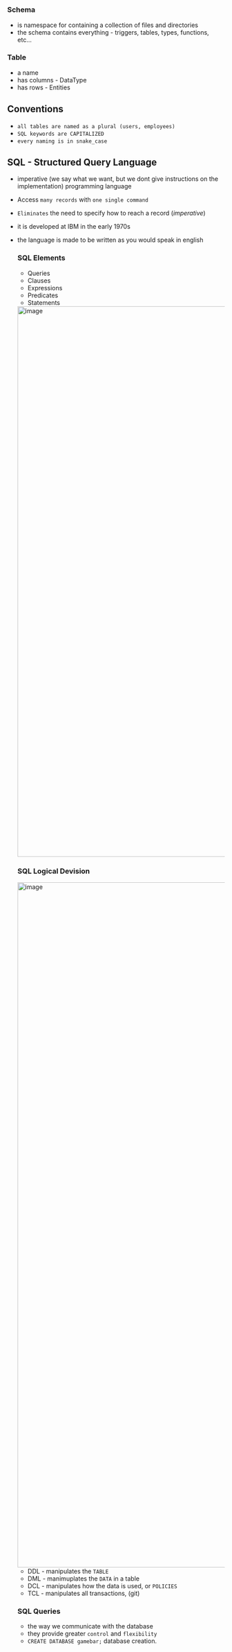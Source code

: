 # 

### Schema 
- is namespace for containing a collection of files and directories
- the schema contains everything - triggers, tables, types, functions, etc...

### Table
- a name
- has columns - DataType
- has rows - Entities

## Conventions 
- ```all tables are named as a plural (users, employees)```
- ```SQL keywords are CAPITALIZED```
- ```every naming is in snake_case```

## SQL - Structured Query Language
- imperative (we say what we want, but we dont give instructions on the implementation) programming language
- Access ```many records``` with ```one single command```
- ```Eliminates``` the need to specify how to reach a record (_imperative_)
- it is developed at IBM in the early 1970s
- the language is made to be written as you would speak in english
  ### SQL Elements
  - Queries
  - Clauses
  - Expressions
  - Predicates
  - Statements

   <img width="1271" alt="image" src="https://github.com/user-attachments/assets/368fa365-a159-40bc-bc59-a9eb24e97beb" />



  ### SQL Logical Devision
  <img width="1582" alt="image" src="https://github.com/user-attachments/assets/00b2e0d1-c6db-4dcf-b5b9-76935fe09605" />
  
   * DDL - manipulates the ```TABLE```
   * DML - manimuplates the ```DATA``` in a table
   * DCL - manipulates how the data is used, or ```POLICIES```
   * TCL - manipulates all transactions, (git)

  ### SQL Queries
  - the way we communicate with the database
  - they provide greater ```control``` and ```flexibility```
  - ```CREATE DATABASE gamebar;``` database creation.
